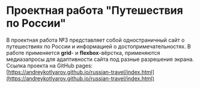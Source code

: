 # Проектная работа "Путешествия по России"
В проектная работа №3 представляет собой одностраничный сайт о путешествиях по России и информацией
о достопримечательностях.
В работе применяется **grid**- и **flexbox**-вёрстка, применяются медиазапросы для адаптивности сайта под разные разрешения экрана.
Cсылка проекта на GitHub pages: [https://andreykotlyarov.github.io/russian-travel/index.html](https://andreykotlyarov.github.io/russian-travel/index.html)
